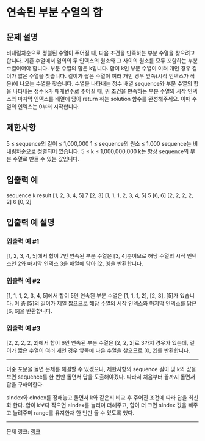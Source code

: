 # 연속된 부분 수열의 합
## 문제 설명

비내림차순으로 정렬된 수열이 주어질 때, 다음 조건을 만족하는 부분 수열을 찾으려고 합니다.
기존 수열에서 임의의 두 인덱스의 원소와 그 사이의 원소를 모두 포함하는 부분 수열이어야 합니다.
부분 수열의 합은 k입니다.
합이 k인 부분 수열이 여러 개인 경우 길이가 짧은 수열을 찾습니다.
길이가 짧은 수열이 여러 개인 경우 앞쪽(시작 인덱스가 작은)에 나오는 수열을 찾습니다.
수열을 나타내는 정수 배열 sequence와 부분 수열의 합을 나타내는 정수 k가 매개변수로 주어질 때, 위 조건을 만족하는 부분 수열의 시작 인덱스와 마지막 인덱스를 배열에 담아 return 하는 solution 함수를 완성해주세요. 이때 수열의 인덱스는 0부터 시작합니다.

## 제한사항
5 ≤ sequence의 길이 ≤ 1,000,000
1 ≤ sequence의 원소 ≤ 1,000
sequence는 비내림차순으로 정렬되어 있습니다.
5 ≤ k ≤ 1,000,000,000
k는 항상 sequence의 부분 수열로 만들 수 있는 값입니다.
## 입출력 예
sequence	k	result
[1, 2, 3, 4, 5]	7	[2, 3]
[1, 1, 1, 2, 3, 4, 5]	5	[6, 6]
[2, 2, 2, 2, 2]	6	[0, 2]
## 입출력 예 설명
### 입출력 예 #1
[1, 2, 3, 4, 5]에서 합이 7인 연속된 부분 수열은 [3, 4]뿐이므로 해당 수열의 시작 인덱스인 2와 마지막 인덱스 3을 배열에 담아 [2, 3]을 반환합니다.
### 입출력 예 #2
[1, 1, 1, 2, 3, 4, 5]에서 합이 5인 연속된 부분 수열은 [1, 1, 1, 2], [2, 3], [5]가 있습니다. 이 중 [5]의 길이가 제일 짧으므로 해당 수열의 시작 인덱스와 마지막 인덱스를 담은 [6, 6]을 반환합니다.
### 입출력 예 #3
[2, 2, 2, 2, 2]에서 합이 6인 연속된 부분 수열은 [2, 2, 2]로 3가지 경우가 있는데, 길이가 짧은 수열이 여러 개인 경우 앞쪽에 나온 수열을 찾으므로 [0, 2]를 반환합니다.

***

이중 포문을 돌면 문제를 해결할 수 있겠으나, 제한사항의 sequence 길이 및 k의 값을 보면 sequence를 한 번만 돌면서 답을 도출해야겠다. 따라서 처음부터 끝까지 돌면서 합을 구해야한다.

sIndex와 eIndex를 정해놓고 돌면서 k와 같은지 비교 후 주어진 조건에 따라 답을 최신화 한다. 합이 k보다 작으면 eIndex를 늘리며 더해주고, 합이 더 크면 sIndex 값을 빼주고 늘려주며 range를 유지한채 한 번만 돌 수 있도록 했다.

***
문제 링크: [링크](https://school.programmers.co.kr/learn/courses/30/lessons/178870)
